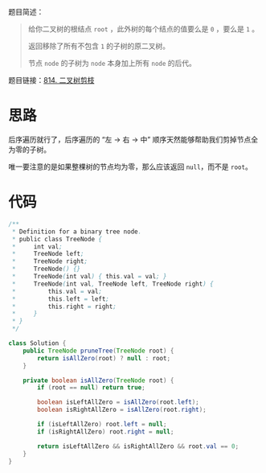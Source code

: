 题目简述：

> 给你二叉树的根结点 `root` ，此外树的每个结点的值要么是 `0` ，要么是 `1` 。
>
> 返回移除了所有不包含 `1` 的子树的原二叉树。
>
> 节点 `node` 的子树为 `node` 本身加上所有 `node` 的后代。

题目链接：[814. 二叉树剪枝](https://leetcode.cn/problems/binary-tree-pruning/)

# 思路

后序遍历就行了，后序遍历的 “左 -> 右 -> 中” 顺序天然能够帮助我们剪掉节点全为零的子树。

唯一要注意的是如果整棵树的节点均为零，那么应该返回 `null`，而不是 `root`。

# 代码

```java
/**
 * Definition for a binary tree node.
 * public class TreeNode {
 *     int val;
 *     TreeNode left;
 *     TreeNode right;
 *     TreeNode() {}
 *     TreeNode(int val) { this.val = val; }
 *     TreeNode(int val, TreeNode left, TreeNode right) {
 *         this.val = val;
 *         this.left = left;
 *         this.right = right;
 *     }
 * }
 */

class Solution {
    public TreeNode pruneTree(TreeNode root) {
        return isAllZero(root) ? null : root;
    }

    private boolean isAllZero(TreeNode root) {
        if (root == null) return true;

        boolean isLeftAllZero = isAllZero(root.left);
        boolean isRightAllZero = isAllZero(root.right);

        if (isLeftAllZero) root.left = null;
        if (isRightAllZero) root.right = null;

        return isLeftAllZero && isRightAllZero && root.val == 0;
    }
}
```

